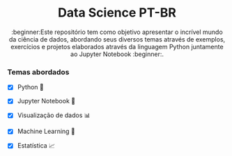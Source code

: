 <h1 align="center">Data Science PT-BR</h1>
<p align="center">:beginner:Este repositório tem como objetivo apresentar o incrível mundo da ciência de dados, abordando seus diversos temas através de exemplos, exercícios e projetos elaborados através da linguagem Python juntamente ao Jupyter Notebook :beginner:.</p>

### Temas abordados

- [x] Python :snake:
- [x] Jupyter Notebook :orange_book:
- [x] Visualização de dados :bar_chart:
- [x] Machine Learning :robot:
- [x] Estatística :chart_with_upwards_trend:


